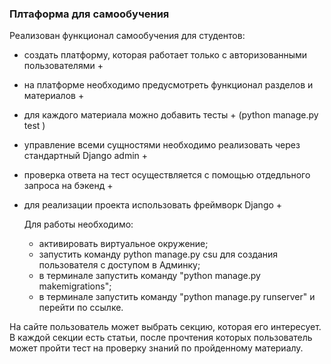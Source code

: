 ### Плтаформа для самообучения

Реализован функционал самообучения для студентов:
- создать платформу, которая работает только с авторизованными пользователями +
- на платформе необходимо предусмотреть функционал разделов и материалов +
- для каждого материала можно добавить тесты + (python manage.py test   )
- управление всеми сущностями необходимо реализовать через стандартный Django admin +
- проверка ответа на тест осуществляется с помощью отдедльного запроса на бэкенд +
- для реализации проекта использовать фреймворк Django +

  Для работы необходимо:
  - активировать виртуальное окружение;
  - запустить команду python manage.py csu для создания пользователя с доступом в Админку;
  - в терминале запустить команду "python manage.py makemigrations";
  - в терминале запустить команду "python manage.py runserver" и перейти по ссылке.

На сайте пользователь может выбрать секцию, которая его интересует. В каждой секции есть статьи, после прочтения которых пользователь может пройти тест на проверку знаний по пройденному материалу.
